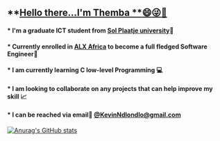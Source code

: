 ## **<ins>Hello there...I'm Themba **:smile::stuck_out_tongue_winking_eye::wave:</ins>
#### * I'm a graduate ICT student from [Sol Plaatje university](https://www.spu.ac.za/):green_book:
#### * Currently enrolled in [ALX Africa](https://www.alxafrica.com/) to become a full fledged Software Engineer:green_book:
#### * I am currently learning C low-level Programming :computer:
#### * I am looking to collaborate on any projects that can help improve my skill :chart_with_upwards_trend:
#### * I can be reached via email:incoming_envelope: [@KevinNdlondlo@gmail.com](mailto:KevinNdlondlo@gmail.com)



[![Anurag's GitHub stats](https://github-readme-stats.vercel.app/api?username=Shaix33)](https://github.com/anuraghazra/github-readme-stats)
